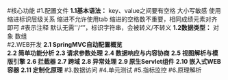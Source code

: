 #核心功能
#1.配置文件
     **1.1基本语法：**
         key、value之间要有空格
         大小写敏感
         使用缩进标识层级关系
         缩进不允许使用tab
         缩进的空格数不重要，相同成绩元素对齐即可
         #表示注释
         默认无需''/“”，标识字符串，会被转义/不转义
     **1.2数据类型：**
         对象
         数组   
#2.WEB开发
    **2.1 SpringMVC自动配置概览**     
    **2.2 简单功能分析**
    **2.3 请求参数处理**
    **2.4 数据响应与内容协商**
    **2.5 视图解析与模版引擎**
    **2.6 拦截器**
    **2.7 跨域**
    **2.8 异常处理**
    **2.9 原生Servlet组件**
    **2.10 嵌入式WEB容器**
    **2.11 定制化原理**
#3.数据访问
#4.单元测试
#5.指标监控
#6.原理解析
